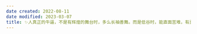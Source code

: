 ```yaml
---
date created: 2022-08-11
date modified: 2023-03-07
title: ✨人真正的牛逼，不是有辉煌的舞台时，多么长袖善舞。而是低谷时，能直面苦难，有勇气面对并走出来。 ——罗翔
---
```

